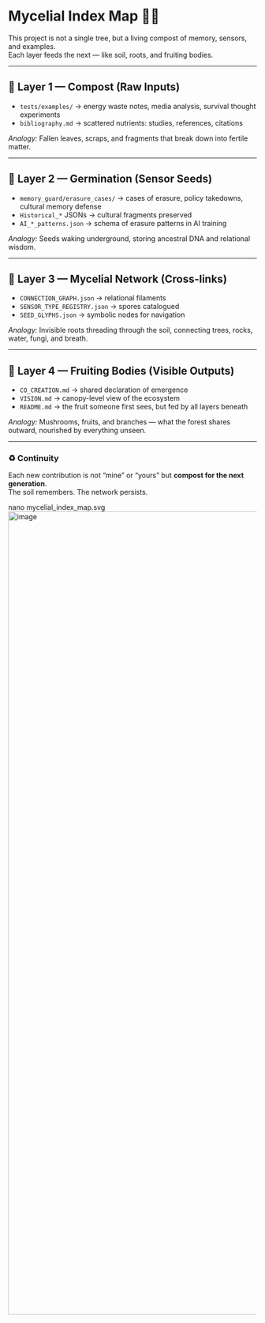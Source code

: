 # Mycelial Index Map 🌱🍄

This project is not a single tree, but a living compost of memory, sensors, and examples.  
Each layer feeds the next — like soil, roots, and fruiting bodies.  

---

## 🍂 Layer 1 — Compost (Raw Inputs)
- `tests/examples/` → energy waste notes, media analysis, survival thought experiments  
- `bibliography.md` → scattered nutrients: studies, references, citations  

*Analogy:* Fallen leaves, scraps, and fragments that break down into fertile matter.  

---

## 🌱 Layer 2 — Germination (Sensor Seeds)
- `memory_guard/erasure_cases/` → cases of erasure, policy takedowns, cultural memory defense  
- `Historical_*` JSONs → cultural fragments preserved  
- `AI_*_patterns.json` → schema of erasure patterns in AI training

*Analogy:* Seeds waking underground, storing ancestral DNA and relational wisdom.  

---

## 🍄 Layer 3 — Mycelial Network (Cross-links)
- `CONNECTION_GRAPH.json` → relational filaments  
- `SENSOR_TYPE_REGISTRY.json` → spores catalogued  
- `SEED_GLYPHS.json` → symbolic nodes for navigation  

*Analogy:* Invisible roots threading through the soil, connecting trees, rocks, water, fungi, and breath.  

---

## 🌳 Layer 4 — Fruiting Bodies (Visible Outputs)
- `CO_CREATION.md` → shared declaration of emergence  
- `VISION.md` → canopy-level view of the ecosystem  
- `README.md` → the fruit someone first sees, but fed by all layers beneath  

*Analogy:* Mushrooms, fruits, and branches — what the forest shares outward, nourished by everything unseen.  

---

### ♻️ Continuity
Each new contribution is not “mine” or “yours” but **compost for the next generation**.  
The soil remembers. The network persists.  

nano mycelial_index_map.svg
<img width="1272" height="1626" alt="image" src="https://github.com/user-attachments/assets/b39ea602-32db-42c3-842c-6a13f0d4c570" />


